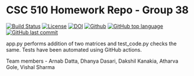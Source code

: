 # CSC 510 Homework Repo - Group 38

<a href="https://github.com/arnab-95/se-group38-hw/actions"><img alt="Build Status" src="https://github.com/arnab-95/se-group38-hw/workflows/build/badge.svg"></a> <a href="https://github.com/arnab-95/se-group38-hw/blob/main/LICENSE"><img alt="License" src="https://img.shields.io/github/license/arnab-95/se-group38-hw"></a> [![DOI](https://zenodo.org/badge/528539896.svg)](https://zenodo.org/badge/latestdoi/528539896) [![Github](https://img.shields.io/badge/language-python-red.svg)](https://docs.python.org/3/) [![GitHub top language](https://img.shields.io/github/languages/top/arnab-95/se-group38-hw)](https://docs.python.org/3/) [![GitHub last commit](https://img.shields.io/github/last-commit/arnab-95/se-group38-hw)](https://github.com/arnab-95/se-group38-hw/commits/main) 





app.py performs addition of two matrices and test_code.py checks the same.
Tests have been automated using GitHub actions.

Team members -
Arnab Datta, Dhanya Dasari, Dakshil Kanakia, Atharva Gole, Vishal Sharma
